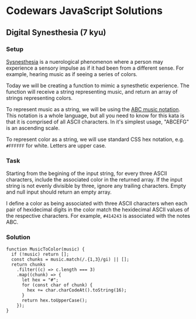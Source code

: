 # Codewars JavaScript Solutions

## Digital Synesthesia (7 kyu)

### Setup

[Sysnesthesia](https://en.wikipedia.org/wiki/Synesthesia) is a nuerological phenomenon where a person may experience a sensory impulse as if it had been from a different sense. For example, hearing music as if seeing a series of colors.

Today we will be creating a function to mimic a synesthetic experience. The function will receive a string representing music, and return an array of strings representing colors.

To represent music as a string, we will be using the [ABC music notation](https://en.wikipedia.org/wiki/ABC_notation). This notation is a whole language, but all you need to know for this kata is that it is comprised of all ASCII characters. In it's simplest usage, "ABCEFG" is an ascending scale.

To represent color as a string, we will use standard CSS hex notation, e.g. `#FFFFFF` for white. Letters are upper case.

### Task

Starting from the begining of the input string, for every three ASCII characters, include the associated color in the returned array. If the input string is not evenly divisible by three, ignore any trailing characters. Empty and null input should return an empty array.

I define a color as being associated with three ASCII characters when each pair of hexidecimal digits in the color match the hexidecimal ASCII values of the respective characters. For example, `#414243` is associated with the notes ABC.

### Solution

```
function MusicToColor(music) {
  if (!music) return [];
  const chunks = music.match(/.{1,3}/gi) || [];
  return chunks
    .filter((c) => c.length === 3)
    .map((chunk) => {
      let hex = "#";
      for (const char of chunk) {
        hex += char.charCodeAt().toString(16);
      }
      return hex.toUpperCase();
    });
}
```
